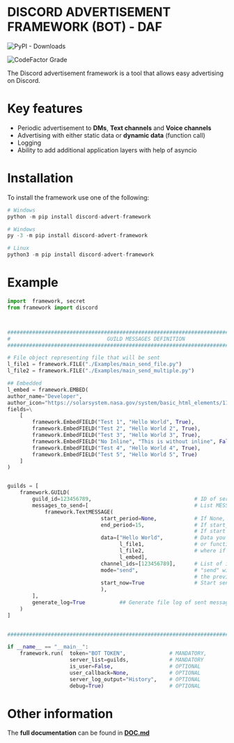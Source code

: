 #  **DISCORD ADVERTISEMENT FRAMEWORK (BOT) - DAF**
![PyPI - Downloads](https://img.shields.io/pypi/dm/discord-advert-framework?style=for-the-badge)

![CodeFactor Grade](https://img.shields.io/codefactor/grade/github/davidhozic/discord-advertisement-framework?style=for-the-badge)

The Discord advertisement framework is a tool that allows easy advertising on Discord.

# **Key features**
- Periodic advertisement to **DMs**, **Text channels** and **Voice channels**
- Advertising with either static data or **dynamic data** (function call)
- Logging
- Ability to add additional application layers with help of asyncio

# **Installation**
To install the framework use one of the following:
```py
# Windows
python -m pip install discord-advert-framework
```
```py
# Windows
py -3 -m pip install discord-advert-framework
```
```py
# Linux
python3 -m pip install discord-advert-framework
```

# **Example**
```py
import  framework, secret
from framework import discord



############################################################################################
#                               GUILD MESSAGES DEFINITION                                  #
############################################################################################

# File object representing file that will be sent
l_file1 = framework.FILE("./Examples/main_send_file.py")
l_file2 = framework.FILE("./Examples/main_send_multiple.py")

## Embedded
l_embed = framework.EMBED(
author_name="Developer",
author_icon="https://solarsystem.nasa.gov/system/basic_html_elements/11561_Sun.png",
fields=\
    [
        framework.EmbedFIELD("Test 1", "Hello World", True),
        framework.EmbedFIELD("Test 2", "Hello World 2", True),
        framework.EmbedFIELD("Test 3", "Hello World 3", True),
        framework.EmbedFIELD("No Inline", "This is without inline", False),
        framework.EmbedFIELD("Test 4", "Hello World 4", True),
        framework.EmbedFIELD("Test 5", "Hello World 5", True)
    ]
)


guilds = [
    framework.GUILD(
        guild_id=123456789,                                 # ID of server (guild)
        messages_to_send=[                                  # List MESSAGE objects
            framework.TextMESSAGE(
                              start_period=None,            # If None, messages will be send on a fixed period (end period)
                              end_period=15,                # If start_period is None, it dictates the fixed sending period,
                                                            # If start period is defined, it dictates the maximum limit of randomized period
                              data=["Hello World",          # Data you want to sent to the function (Can be of types : str, embed, file, list of types to the left
                                    l_file1,                # or function that returns any of above types(or returns None if you don't have any data to send yet),
                                    l_file2,                # where if you pass a function you need to use the framework.FUNCTION decorator on top of it ).
                                    l_embed],           
                              channel_ids=[123456789],      # List of ids of all the channels you want this message to be sent into
                              mode="send",                  # "send" will send a new message every time, "edit" will edit the previous message, "clear-send" will delete
                                                            # the previous message and then send a new one
                              start_now=True                # Start sending now (True) or wait until period
                              ),  
        ],
        generate_log=True           ## Generate file log of sent messages (and failed attempts) for this server 
    )
]

                                     
############################################################################################

if __name__ == "__main__":
    framework.run(  token="BOT TOKEN",              # MANDATORY,
                    server_list=guilds,             # MANDATORY
                    is_user=False,                  # OPTIONAL
                    user_callback=None,             # OPTIONAL
                    server_log_output="History",    # OPTIONAL
                    debug=True)                     # OPTIONAL
```

# **Other information**
The **full documentation** can be found in **[DOC.md](DOC.md)**
